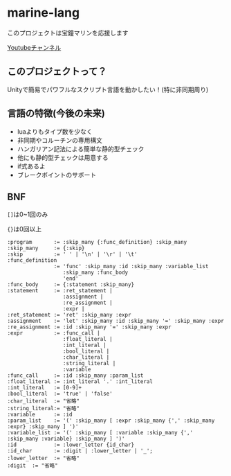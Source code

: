 # marine-lang
このプロジェクトは宝鐘マリンを応援します

[Youtubeチャンネル](https://www.youtube.com/channel/UCCzUftO8KOVkV4wQG1vkUvg)
## このプロジェクトって？

Unityで簡易でパワフルなスクリプト言語を動かしたい！(特に非同期周り)

## 言語の特徴(今後の未来)

- luaよりもタイプ数を少なく
- 非同期やコルーチンの専用構文
- ハンガリアン記法による簡単な静的型チェック
- 他にも静的型チェックは用意する
- if式あるよ
- ブレークポイントのサポート

## BNF

`[]`は0~1回のみ

`{}`は0回以上

```
:program       := :skip_many {:func_definition} :skip_many
:skip_many     := {:skip}
:skip          := ' ' | '\n' | '\r' | '\t'
:func_definition      
               := 'func' :skip_many :id :skip_many :variable_list 
                  :skip_many :func_body 
                  'end'
:func_body     := {:statement :skip_many}
:statement     := :ret_statement |
                  :assignment |
                  :re_assignment |
                  :expr | 
:ret_statement := 'ret' :skip_many :expr
:assignment    := 'let' :skip_many :id :skip_many '=' :skip_many :expr
:re_assignment := :id :skip_many '=' :skip_many :expr
:expr          := :func_call | 
                  :float_literal | 
                  :int_literal | 
                  :bool_literal | 
                  :char_literal | 
                  :string_literal |
                  :variable
:func_call     := :id :skip_many :param_list
:float_literal := :int_literal '.' :int_literal
:int_literal   := [0-9]+
:bool_literal  := 'true' | 'false'
:char_literal  := "省略"
:string_literal:= "省略"
:variable      := :id
:param_list    := '(' :skip_many [ :expr :skip_many {',' :skip_many :expr} :skip_many ] ')'
:variable_list := '(' :skip_many [ :variable :skip_many {',' :skip_many :variable} :skip_many ] ')'
:id            := :lower_letter {id_char}
:id_char       := :digit | :lower_letter | '_';
:lower_letter  := "省略"
:digit  := "省略"
```
